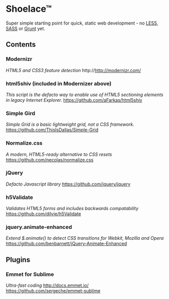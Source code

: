 Shoelace™
=====

Super simple starting point for quick, static web development - no [LESS](http://lesscss.org/), [SASS](http://sass-lang.com/) or [Grunt](http://gruntjs.com/) yet.

## Contents

### Modernizr
*HTML5 and CSS3 feature detection*
http://http://modernizr.com/

### html5shiv (included in Modernizer above)
*This script is the defacto way to enable use of HTML5 sectioning elements in legacy Internet Explorer.*
https://github.com/aFarkas/html5shiv

### Simple Gird
*Simple Grid is a basic lightweight grid, not a CSS framework.*
https://github.com/ThisIsDallas/Simple-Grid

### Normalize.css
*A modern, HTML5-ready alternative to CSS resets*
https://github.com/necolas/normalize.css

### jQuery
*Defacto Javascript library*
https://github.com/jquery/jquery

### h5Validate
*Validates HTML5 forms and includes backwards compatability*
https://github.com/dilvie/h5Validate

### jquery.animate-enhanced
*Extend $.animate() to detect CSS transitions for Webkit, Mozilla and Opera*
https://github.com/benbarnett/jQuery-Animate-Enhanced

## Plugins

### Emmet for Sublime
*Ultra-fast coding*
http://docs.emmet.io/
https://github.com/sergeche/emmet-sublime